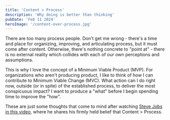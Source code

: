```yaml
---
title: 'Content > Process'
description: 'Why doing is better than thinking'
pubDate: 'Feb 11 2024'
heroImage: '/content-over-process.jpg'
---
```


There are too many process people. Don't get me wrong - there's a time and place for organizing, improving, and articulating process, but it must come after content. Otherwise, there's nothing concrete to "point at" - there is no external reality which collides with each of our own perceptions and assumptions.

This is why I love the concept of a Minimum Viable Product (MVP). For organizations who aren't producing product, I like to think of how I can contribute to Minimum Viable Change (MVC). What action can I do right now, outside (or in spite) of the established process, to deliver the most conspicuous impact? I want to produce a "what" before I begin spending time to improve the "how”.

These are just some thoughts that come to mind after watching [Steve Jobs in this video](https://www.youtube.com/watch?v=l4dCJJFuMsE), where he shares his firmly held belief that Content > Process.